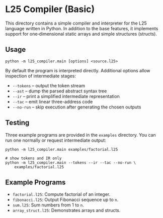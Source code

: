 # L25 Compiler (Basic)

This directory contains a simple compiler and interpreter for the L25 language
written in Python. In addition to the base features, it implements support for
one‑dimensional static arrays and simple structures (structs).

## Usage

```
python -m l25_compiler.main [options] <source.l25>
```

By default the program is interpreted directly. Additional options allow
inspection of intermediate stages:

- `--tokens` &ndash; output the token stream
- `--ast` &ndash; dump the parsed abstract syntax tree
- `--ir` &ndash; print a simplified intermediate representation
- `--tac` &ndash; emit linear three-address code
- `--no-run` &ndash; skip execution after generating the chosen outputs

## Testing

Three example programs are provided in the `examples` directory. You can run
one normally or request intermediate output:

```
python -m l25_compiler.main examples/factorial.l25

# show tokens and IR only
python -m l25_compiler.main --tokens --ir --tac --no-run \
    examples/factorial.l25
```

## Example Programs

- `factorial.l25`: Compute factorial of an integer.
- `fibonacci.l25`: Output Fibonacci sequence up to `n`.
- `sum.l25`: Sum numbers from 1 to `n`.
- `array_struct.l25`: Demonstrates arrays and structs.
